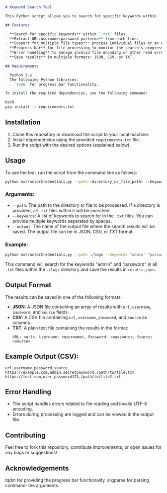 ```markdown
# Keyword Search Tool

This Python script allows you to search for specific keywords within `.txt` files, extract URLs with associated usernames and passwords (in the format `https://url:username:password`), and save the results in a specified format (JSON, CSV, or TXT).

## Features

- **Search for specific keywords** within `.txt` files.
- **Extract URL:username:password patterns** from each line.
- **Support for multiple file types**: process individual files or an entire directory of `.txt` files.
- **Progress bar** for file processing to monitor the search's progress.
- **Error handling** to manage invalid file encoding or other read errors.
- **Save results** in multiple formats: JSON, CSV, or TXT.

## Requirements

- Python 3.x
- The following Python libraries:
  - `tqdm` for progress bar functionality.

To install the required dependencies, use the following command:

bash
pip install -r requirements.txt
```

## Installation

1. Clone this repository or download the script to your local machine.
2. Install dependencies using the provided `requirements.txt` file.
3. Run the script with the desired options (explained below).

## Usage

To use the tool, run the script from the command line as follows:

```bash
python extractorCredentials.py --path <directory_or_file_path> --keywords <keyword1> <keyword2> ... --output <output_file_name>
```

### Arguments:
- `--path`: The path to the directory or file to be processed. If a directory is provided, all `.txt` files within it will be searched.
- `--keywords`: A list of keywords to search for in the `.txt` files. You can provide multiple keywords separated by spaces.
- `--output`: The name of the output file where the search results will be saved. The output file can be in JSON, CSV, or TXT format.

### Example:

```bash
python extractorCredentials.py --path ./logs --keywords "admin" "password" --output results.json
```

This command will search for the keywords "admin" and "password" in all `.txt` files within the `./logs` directory and save the results in `results.json`.

## Output Format

The results can be saved in one of the following formats:
- **JSON**: A JSON file containing an array of results with `url`, `username`, `password`, and `source` fields.
- **CSV**: A CSV file containing `url`, `username`, `password`, and `source` as columns.
- **TXT**: A plain text file containing the results in the format:
  ```
  URL: <url>, Username: <username>, Password: <password>, Source: <source>
  ```

## Example Output (CSV):
```
url,username,password,source
https://example.com,admin,secretpassword,/path/to/file.txt
https://test.com,user,password123,/path/to/file2.txt
```

## Error Handling

- The script handles errors related to file reading and invalid UTF-8 encoding.
- Errors during processing are logged and can be viewed in the output file.

## Contributing

Feel free to fork this repository, contribute improvements, or open issues for any bugs or suggestions!

## Acknowledgements
tqdm for providing the progress bar functionality.
argparse for parsing command-line arguments.

